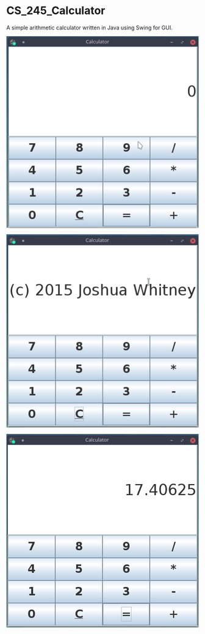 # CS_245_Calculator
A simple arithmetic calculator written in Java using Swing for GUI.

![alt text](https://github.com/Tarzan9192/CS_245_Calculator/blob/master/Resources/Screenshot_20170515_173251.png)

![alt text](https://github.com/Tarzan9192/CS_245_Calculator/blob/master/Resources/Screenshot_20170515_173311.png)

![alt text](https://github.com/Tarzan9192/CS_245_Calculator/blob/master/Resources/Screenshot_20170515_173337.png)
